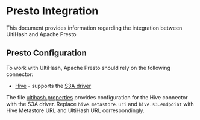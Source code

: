 # Presto Integration

This document provides information regarding the integration between UltiHash and Apache Presto

## Presto Configuration

To work with UltiHash, Apache Presto should rely on the following connector:
- [Hive](https://prestodb.io/docs/current/connector/hive.html) - supports the [S3A driver](https://hadoop.apache.org/docs/stable/hadoop-aws/tools/hadoop-aws/index.html)

The file [ultihash.properties](./ultihash.properties) provides configuration for the Hive connector with the S3A driver. Replace `hive.metastore.uri` and `hive.s3.endpoint` with Hive Metastore URL and UltiHash URL correspondingly.